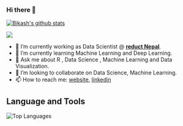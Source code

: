 ### Hi there 👋

[![Bikash's github stats](https://github-readme-stats.vercel.app/api?username=Dpakkk)](https://github.com/anuraghazra/github-readme-stats)

![](https://komarev.com/ghpvc/?username=Dpakkk&color=green)

- 🔭 I’m currently working as Data Scientist @ [**reduct Nepal**](https://www.humanassisted.ai/).
- 🌱 I’m currently learning Machine Learning and Deep Learning.
- 💬 Ask me about R , Data Science , Machine Learning and Data Visualization.
- 👯 I’m looking to collaborate on Data Science, Machine Learning.
- 📫 How to reach me: [website](https://bikashpokharel.com.np/), [linkedin](https://www.linkedin.com/in/bikashpo/)


## **Language and Tools**

![Top Languages](https://github-readme-stats.vercel.app/api/top-langs/?username=Dpakkk&theme=graywhite)

